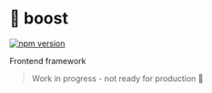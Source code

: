 # 🚀 boost

[![npm version](https://badge.fury.io/js/boost.svg)](https://www.npmjs.com/package/boost)

Frontend framework

> Work in progress - not ready for production 🚧
